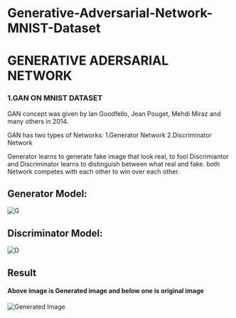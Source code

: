 # Generative-Adversarial-Network-MNIST-Dataset
# GENERATIVE ADERSARIAL NETWORK

### 1.GAN ON MNIST DATASET
GAN concept was given by lan Goodfello, Jean Pouget, Mehdi Miraz and many others in 2014.

GAN has two types of Networks:
1.Generator Network
2.Discriminator Network

Generator learns to generate fake image that look real,
to fool Discrimiantor and Discriminator learns to distinguish between what real and fake.
both Network competes with each other to win over each other.

## Generator Model:
![G](https://user-images.githubusercontent.com/53400783/96247631-ffd52780-0fc7-11eb-8b6d-1ab4dd94087d.png)
## Discriminator Model:
![D](https://user-images.githubusercontent.com/53400783/96247500-d74d2d80-0fc7-11eb-93b6-5d736d80e2b9.png)

## Result
#### Above image is Generated image and below one is original image
![Generated Image](https://user-images.githubusercontent.com/53400783/96250873-2a75af00-0fcd-11eb-854e-42872a30c9da.png)


